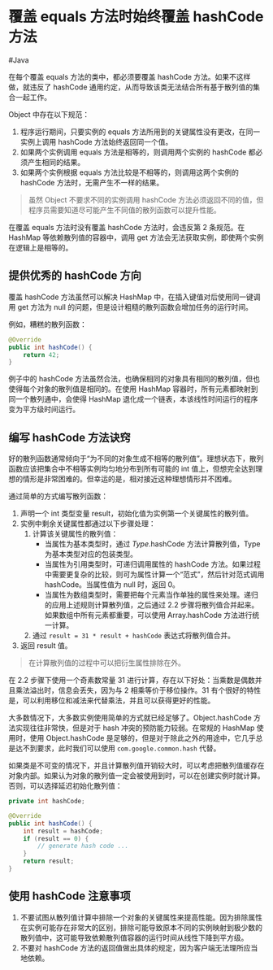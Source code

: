 # 覆盖 equals 方法时始终覆盖 hashCode 方法
#Java 

在每个覆盖 equals 方法的类中，都必须要覆盖 hashCode 方法。如果不这样做，就违反了 hashCode 通用约定，从而导致该类无法结合所有基于散列值的集合一起工作。

Object 中存在以下规范：
1. 程序运行期间，只要实例的 equals 方法所用到的关键属性没有更改，在同一实例上调用 hashCode 方法始终返回同一个值。
2. 如果两个实例调用 equals 方法是相等的，则调用两个实例的 hashCode 都必须产生相同的结果。
3. 如果两个实例根据 equals 方法比较是不相等的，则调用这两个实例的 hashCode 方法时，无需产生不一样的结果。

> 虽然 Object 不要求不同的实例调用 hashCode 方法必须返回不同的值，但程序员需要知道尽可能产生不同值的散列函数可以提升性能。

在覆盖 equals 方法时没有覆盖 hashCode 方法时，会违反第 2 条规范。在 HashMap 等依赖散列值的容器中，调用 get 方法会无法获取实例，即使两个实例在逻辑上是相等的。

## 提供优秀的 hashCode 方向

覆盖 hashCode 方法虽然可以解决 HashMap 中，在插入键值对后使用同一键调用 get 方法为 null 的问题，但是设计粗糙的散列函数会增加任务的运行时间。

例如，糟糕的散列函数：

```java
@Override
public int hashCode() {
	return 42;
}
```

例子中的 hashCode 方法虽然合法，也确保相同的对象具有相同的散列值，但也使得每个对象的散列值是相同的。在使用 HashMap 容器时，所有元素都映射到同一个散列通中，会使得 HashMap 退化成一个链表，本该线性时间运行的程序变为平方级时间运行。

## 编写 hashCode 方法诀窍

好的散列函数通常倾向于“为不同的对象生成不相等的散列值”。理想状态下，散列函数应该把集合中不相等实例均匀地分布到所有可能的 int 值上，但想完全达到理想的情形是非常困难的。但幸运的是，相对接近这种理想情形并不困难。

通过简单的方式编写散列函数：
1. 声明一个 int 类型变量 result，初始化值为实例第一个关键属性的散列值。
2. 实例中剩余关键属性都通过以下步骤处理：
	1. 计算该关键属性的散列值：
		+ 当属性为基本类型时，通过 *Type*.hashCode 方法计算散列值，Type 为基本类型对应的包装类型。
		+ 当属性为引用类型时，可递归调用属性的 hashCode 方法。如果过程中需要更复杂的比较，则可为属性计算一个“范式”，然后针对范式调用 hashCode。当属性值为 null 时，返回 0。
		+ 当属性为数组类型时，需要把每个元素当作单独的属性来处理。递归的应用上述规则计算散列值，之后通过 2.2 步骤将散列值合并起来。如果数组中所有元素都重要，可以使用 Array.hashCode 方法进行统一计算。
	2. 通过 `result = 31 * result + hashCode` 表达式将散列值合并。
3. 返回 result 值。

> 在计算散列值的过程中可以把衍生属性排除在外。

在 2.2 步骤下使用一个奇素数常量 31 进行计算，存在以下好处：当乘数是偶数并且乘法溢出时，信息会丢失，因为与 2 相乘等价于移位操作。31 有个很好的特性是，可以利用移位和减法来代替乘法，并且可以获得更好的性能。

大多数情况下，大多数实例使用简单的方式就已经足够了。Object.hashCode 方法实现往往非常快，但是对于 hash 冲突的预防能力较弱。在常规的 HashMap 使用时，使用 Object.hashCode 是足够的，但是对于除此之外的用途中，它几乎总是达不到要求，此时我们可以使用 `com.google.common.hash` 代替。

如果类是不可变的情况下，并且计算散列值开销较大时，可以考虑把散列值缓存在对象内部。如果认为对象的散列值一定会被使用到时，可以在创建实例时就计算。否则，可以选择延迟初始化散列值：

```java
private int hashCode;

@Override
public int hashCode() {
	int result = hashCode;
	if (result == 0) {
		// generate hash code ...
	}
	return result;
}
```

## 使用 hashCode 注意事项

1. 不要试图从散列值计算中排除一个对象的关键属性来提高性能。因为排除属性在实例可能存在非常大的区别，排除可能导致原本不同的实例映射到极少数的散列值中，这可能导致依赖散列值容器的运行时间从线性下降到平方级。
2. 不要对 hashCode 方法的返回值做出具体的规定，因为客户端无法理所应当地依赖。